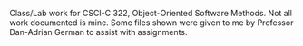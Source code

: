 Class/Lab work for CSCI-C 322, Object-Oriented Software Methods. Not all work documented is mine. Some files shown were given to me by Professor Dan-Adrian German to assist with assignments. 
